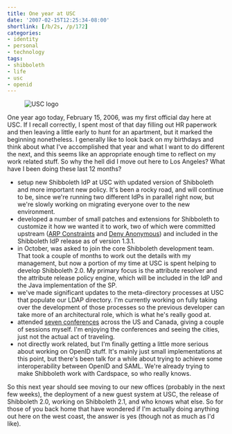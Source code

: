 ```yaml
---
title: One year at USC
date: '2007-02-15T12:25:34-08:00'
shortlink: [/b/2s, /p/172]
categories:
- identity
- personal
- technology
tags:
- shibboleth
- life
- usc
- openid
---
```

<figure class="alignright">
  <img src="/2006/01/usc.png" alt="USC logo">
</figure>

One year ago today, February 15, 2006, was my first official day here at USC.  If I recall correctly, I spent most of
that day filling out HR paperwork and then leaving a little early to hunt for an apartment, but it marked the beginning
nonetheless.  I generally like to look back on my birthdays and think about what I've accomplished that year and what I
want to do different the next, and this seems like an appropriate enough time to reflect on my work related stuff.  So
why the hell did I move out here to Los Angeles?  What have I been doing these last 12 months?

 - setup new Shibboleth IdP at USC with updated version of Shibboleth and more important new policy.  It's been a rocky
 road, and will continue to be, since we're running two different IdPs in parallel right now, but we're slowly working
 on migrating everyone over to the new environment.
 - developed a number of small patches and extensions for Shibboleth to customize it how we wanted it to work, two of
 which were committed upstream ([ARP Constraints][] and [Deny Anonymous][]) and included in the Shibboleth IdP release
 as of version 1.3.1.
 - in October, was asked to join the core Shibboleth development team.  That took a couple of months to work out the
 details with my management, but now a portion of my time at USC is spent helping to develop Shibboleth 2.0.  My primary
 focus is the attribute resolver and the attribute release policy engine, which will be included in the IdP and the Java
 implementation of the SP.
 - we've made significant updates to the meta-directory processes at USC that populate our LDAP directory.  I'm
 currently working on fully taking over the development of those processes so the previous developer can take more of an
 architectural role, which is what he's really good at.
 - attended [seven conferences][] across the US and Canada, giving a couple of sessions myself.  I'm enjoying the
 conferences and seeing the cities, just not the actual act of traveling.
 - not directly work related, but I'm finally getting a little more serious about working on OpenID stuff.  It's mainly
 just small implementations at this point, but there's been talk for a while about trying to achieve some
 interoperability between OpenID and SAML.  We're already trying to make Shibboleth work with Cardspace, so who really
 knows.

[ARP Constraints]: http://its.usc.edu/~bbellina/gds/software/shibboleth/
[Deny Anonymous]: http://its.usc.edu/~bbellina/gds/software/shibboleth/anondeny/
[seven conferences]: http://its.usc.edu/~wnorris/#past-events

So this next year should see moving to our new offices (probably in the next few weeks), the deployment of a new guest
system at USC, the release of Shibboleth 2.0, working on Shibboleth 2.1, and who knows what else.  So for those of you
back home that have wondered if I'm actually doing anything out here on the west coast, the answer is yes (though not as
much as I'd like).

